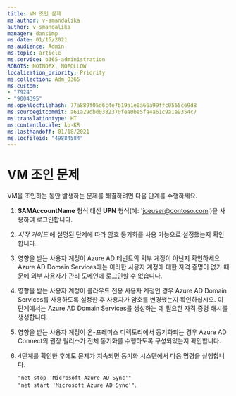 ```yaml
---
title: VM 조인 문제
ms.author: v-smandalika
author: v-smandalika
manager: dansimp
ms.date: 01/15/2021
ms.audience: Admin
ms.topic: article
ms.service: o365-administration
ROBOTS: NOINDEX, NOFOLLOW
localization_priority: Priority
ms.collection: Adm_O365
ms.custom:
- "7924"
- "9004395"
ms.openlocfilehash: 77a889f05d6c4e7b19a1e0a66a99ffc0565c69d8
ms.sourcegitcommit: a61a29dbd0382370fea0be5fa4a61c9a1a9354c7
ms.translationtype: HT
ms.contentlocale: ko-KR
ms.lasthandoff: 01/18/2021
ms.locfileid: "49884584"
---
```

# <a name="issue-joining-vms"></a>VM 조인 문제

VM을 조인하는 동안 발생하는 문제를 해결하려면 다음 단계를 수행하세요.

1. **SAMAccountName** 형식 대신 **UPN** 형식(예: 'joeuser@contoso.com')을 사용하여 로그인합니다.
2. *시작 가이드* 에 설명된 단계에 따라 암호 동기화를 사용 가능으로 설정했는지 확인합니다.
3. 영향을 받는 사용자 계정이 Azure AD 테넌트의 외부 계정이 아닌지 확인하세요. Azure AD Domain Services에는 이러한 사용자 계정에 대한 자격 증명이 없기 때문에 외부 사용자가 관리 도메인에 로그인할 수 없습니다.
4. 영향을 받는 사용자 계정이 클라우드 전용 사용자 계정인 경우 Azure AD Domain Services를 사용하도록 설정한 후 사용자가 암호를 변경했는지 확인하십시오. 이 단계에서는 Azure AD Domain Services를 생성하는 데 필요한 자격 증명 해시를 생성합니다.
5. 영향을 받는 사용자 계정이 온-프레미스 디렉토리에서 동기화되는 경우 Azure AD Connect의 권장 릴리스가 전체 동기화를 수행하도록 구성되었는지 확인합니다.
6. 4단계를 확인한 후에도 문제가 지속되면 동기화 시스템에서 다음 명령을 실행합니다.
 
     `"net stop 'Microsoft Azure AD Sync'"`  
     `"net start 'Microsoft Azure AD Sync'"`.